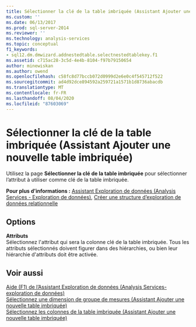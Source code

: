 ```yaml
---
title: Sélectionner la clé de la table imbriquée (Assistant Ajouter une nouvelle table imbriquée) | Microsoft Docs
ms.custom: ''
ms.date: 06/13/2017
ms.prod: sql-server-2014
ms.reviewer: ''
ms.technology: analysis-services
ms.topic: conceptual
f1_keywords:
- sql12.dm.dmwizard.addnestedtable.selectnestedtablekey.f1
ms.assetid: c715ac28-3c5d-4e4b-8104-f97b79150654
author: minewiskan
ms.author: owend
ms.openlocfilehash: c58fc8d77bccb072d0999d2e6e0c4f545712f522
ms.sourcegitcommit: ad4d92dce894592a259721a1571b1d8736abacdb
ms.translationtype: MT
ms.contentlocale: fr-FR
ms.lasthandoff: 08/04/2020
ms.locfileid: "87603069"
---
```

# <a name="select-nested-table-key-add-new-nested-table-wizard"></a>Sélectionner la clé de la table imbriquée (Assistant Ajouter une nouvelle table imbriquée)
  Utilisez la page **Sélectionner la clé de la table imbriquée** pour sélectionner l’attribut à utiliser comme clé de la table imbriquée.  
  
 **Pour plus d’informations :** [Assistant Exploration de données &#40;Analysis Services - Exploration de données&#41;](data-mining/data-mining-wizard-analysis-services-data-mining.md), [Créer une structure d’exploration de données relationnelle](data-mining/create-a-relational-mining-structure.md)  
  
## <a name="options"></a>Options  
 **Attributs**  
 Sélectionnez l'attribut qui sera la colonne clé de la table imbriquée. Tous les attributs sélectionnés doivent figurer dans des hiérarchies, ou bien leur hiérarchie d'attributs doit être activée.  
  
## <a name="see-also"></a>Voir aussi  
 [Aide (F1) de l’Assistant Exploration de données &#40;Analysis Services-exploration de données&#41;](data-mining-wizard-f1-help-analysis-services-data-mining.md)   
 [Sélectionnez une dimension de groupe de mesures &#40;Assistant Ajouter une nouvelle table imbriquée&#41;](select-a-measure-group-dimension-add-new-nested-table-wizard.md)   
 [Sélectionnez les colonnes de la table imbriquée &#40;Assistant Ajouter une nouvelle table imbriquée&#41;](select-nested-table-columns-add-new-nested-table-wizard.md)  
  
  
